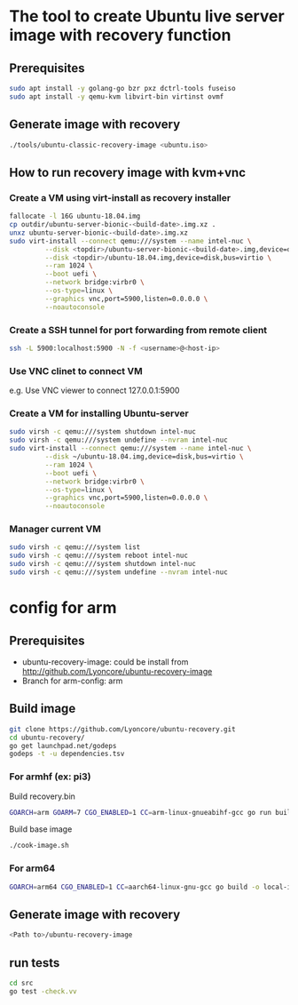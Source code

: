 # The tool to create Ubuntu live server image with recovery function

## Prerequisites
```bash
sudo apt install -y golang-go bzr pxz dctrl-tools fuseiso
sudo apt install -y qemu-kvm libvirt-bin virtinst ovmf
```

## Generate image with recovery
``` bash
./tools/ubuntu-classic-recovery-image <ubuntu.iso>
```

## How to run recovery image with kvm+vnc
### Create a VM using virt-install as recovery installer
```bash
fallocate -l 16G ubuntu-18.04.img
cp outdir/ubuntu-server-bionic-<build-date>.img.xz .
unxz ubuntu-server-bionic-<build-date>.img.xz
sudo virt-install --connect qemu:///system --name intel-nuc \
		 --disk <topdir>/ubuntu-server-bionic-<build-date>.img,device=disk,bus=virtio \
		 --disk <topdir>/ubuntu-18.04.img,device=disk,bus=virtio \
		 --ram 1024 \
		 --boot uefi \
		 --network bridge:virbr0 \
		 --os-type=linux \
		 --graphics vnc,port=5900,listen=0.0.0.0 \
		 --noautoconsole
```

### Create a SSH tunnel for port forwarding from remote client
```bash
ssh -L 5900:localhost:5900 -N -f <username>@<host-ip>
```

### Use VNC clinet to connect VM
e.g. Use VNC viewer to connect 127.0.0.1:5900

### Create a VM for installing Ubuntu-server
```bash
sudo virsh -c qemu:///system shutdown intel-nuc
sudo virsh -c qemu:///system undefine --nvram intel-nuc
sudo virt-install --connect qemu:///system --name intel-nuc \
		 --disk ~/ubuntu-18.04.img,device=disk,bus=virtio \
		 --ram 1024 \
		 --boot uefi \
		 --network bridge:virbr0 \
		 --os-type=linux \
		 --graphics vnc,port=5900,listen=0.0.0.0 \
		 --noautoconsole
```

### Manager current VM
```bash
sudo virsh -c qemu:///system list
sudo virsh -c qemu:///system reboot intel-nuc
sudo virsh -c qemu:///system shutdown intel-nuc
sudo virsh -c qemu:///system undefine --nvram intel-nuc
```

# config for arm

## Prerequisites
- ubuntu-recovery-image: could be install from http://github.com/Lyoncore/ubuntu-recovery-image
- Branch for arm-config: arm


## Build image
``` bash
git clone https://github.com/Lyoncore/ubuntu-recovery.git
cd ubuntu-recovery/
go get launchpad.net/godeps
godeps -t -u dependencies.tsv
```

### For armhf (ex: pi3)

Build recovery.bin
``` bash
GOARCH=arm GOARM=7 CGO_ENABLED=1 CC=arm-linux-gnueabihf-gcc go run build.go build
```
Build base image
``` bash
./cook-image.sh
```

### For arm64
``` bash
GOARCH=arm64 CGO_ENABLED=1 CC=aarch64-linux-gnu-gcc go build -o local-includes/recovery/bin/recovery.bin ./src/
```

## Generate image with recovery
``` bash
<Path to>/ubuntu-recovery-image
```

## run tests
``` bash
cd src
go test -check.vv
```
